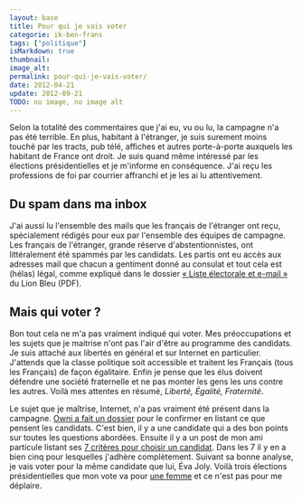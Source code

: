 ```yaml
---
layout: base
title: Pour qui je vais voter
categorie: ik-ben-frans
tags: ["politique"]
isMarkdown: true
thumbnail: 
image_alt: 
permalink: pour-qui-je-vais-voter/
date: 2012-04-21
update: 2012-09-21
TODO: no image, no image alt
---
```


Selon la totalité des commentaires que j'ai eu, vu ou lu, la campagne n'a pas été terrible. En plus, habitant à l'étranger, je suis surement moins touché par les tracts, pub télé, affiches et autres porte-à-porte auxquels les habitant de France ont droit. Je suis quand même intéressé par les élections présidentielles et je m'informe en conséquence. J'ai reçu les professions de foi par courrier affranchi et je les ai lu attentivement.

<!--excerpt-->

## Du spam dans ma inbox

J'ai aussi lu l'ensemble des mails que les français de l'étranger ont reçu, spécialement rédigés pour eux par l'ensemble des équipes de campagne. Les français de l'étranger, grande réserve d'abstentionnistes, ont littéralement été spammés par les candidats. Les partis ont eu accès aux adresses mail que chacun a gentiment donné au consulat et tout cela est (hélas) légal, comme expliqué dans le dossier [« Liste électorale et e-mail »](http://dl.dropbox.com/u/22657832/AFE/LOIS/LEC/DOSSIER-SPECIAL-LEC-ET-EMAIL.pdf) du Lion Bleu (PDF).

## Mais qui voter ?

Bon tout cela ne m'a pas vraiment indiqué qui voter. Mes préoccupations et les sujets que je maitrise n'ont pas l'air d'être au programme des candidats. Je suis attaché aux libertés en général et sur Internet en particulier. J'attends que la classe politique soit accessible et traitent les Français (tous les Français) de façon égalitaire. Enfin je pense que les élus doivent défendre une société fraternelle et ne pas monter les gens les uns contre les autres. Voilà mes attentes en résumé, *Liberté, Égalité, Fraternité*.

Le sujet que je maîtrise, Internet, n'a pas vraiment été présent dans la campagne. [Owni a fait un dossier](http://owni.fr/2012/04/20/visu-en-2012-internet-nexiste-pas/) pour le confirmer en listant ce que pensent les candidats. C'est bien, il y a une candidate qui a des bon points sur toutes les questions abordées. Ensuite il y a un post de mon ami particule listant ses [7 critères pour choisir un candidat](http://blog.penet.org/index.php?post/2012/02/01/7-criteres-pour-2012). Dans les 7 il y en a bien cinq pour lesquelles j'adhère complètement. Suivant sa bonne analyse, je vais voter pour la même candidate que lui, Éva Joly. Voilà trois élections présidentielles que mon vote va pour [une femme](/les-machines-a-decider) et ce n'est pas pour me déplaire.
